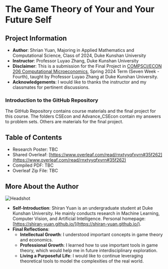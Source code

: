 # The Game Theory of Your and Your Future Self

## Project Information
- **Author**: Shrian Yuan, Majoring in Applied Mathematics and Computational Science, Class of 2024, Duke Kunshan University
- **Instructor**: Professor Luyao Zhang, Duke Kunshan University
- **Disclaimer**: This is a submission for the Final Project in [COMPSCI/ECON 206 Computational Microeconomics](https://ms.pubpub.org/), Spring 2024 Term (Seven Week - Fourth), taught by Professor Luyao Zhang at Duke Kunshan University.
- **Acknowledgements**: I would like to thanks the instructor and my classmates for pertinent discussions.

### Introduction to the GitHub Repository

The GitHub Repository contains course materials and the final project for this course. The folders CSEcon and Advance_CSEcon contain my answers to problem sets. Others are materials for the final project.

## Table of Contents
- Research Poster: TBC
- Shared Overleaf: [https://www.overleaf.com/read/rnxtyyqfxyrn#35f262](https://www.overleaf.com/read/rnxtyyqfxyrn#35f262)
- Compiled PDF: TBC
- Overleaf Zip File: TBC

## More About the Author
![Headshot]([url-to-headshot-image](https://github.com/Rising-Stars-by-Sunshine/ECON206_Shiran_FINAL/blob/main/shiran_square.jpeg?raw=true))
- **Self-Introduction**: Shiran Yuan is an undergraduate student at Duke Kunshan University. He mainly conducts research in Machine Learning, Computer Vision, and Artificial Intelligence. Personal homepage: [https://shiran-yuan.github.io/](https://shiran-yuan.github.io/).
- **Final Reflections**: 
  - **Intellectual Growth**: I understood important concepts in game theory and economics.
  - **Professional Growth**: I learned how to use important tools in game theory, which would help me in future interdisciplinary exploration.
  - **Living a Purposeful Life**: I would like to continue leveraging theoretical tools to model the complexities of the real world.
